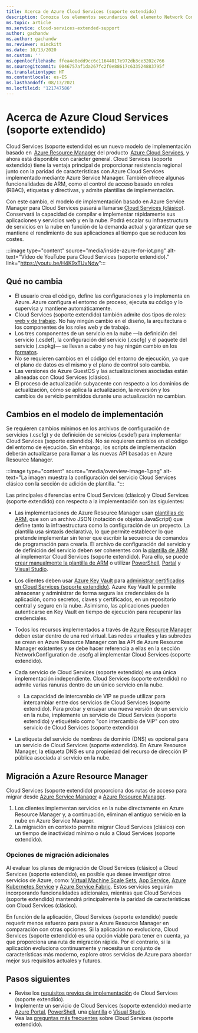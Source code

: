 ```yaml
---
title: Acerca de Azure Cloud Services (soporte extendido)
description: Conozca los elementos secundarios del elemento Network Configuration del archivo de configuración del servicio, que especifica valores de Virtual Network y DNS.
ms.topic: article
ms.service: cloud-services-extended-support
author: gachandw
ms.author: gachandw
ms.reviewer: mimckitt
ms.date: 10/13/2020
ms.custom: ''
ms.openlocfilehash: ffea4e8edd9cc6c11644017e972db3ce3202c766
ms.sourcegitcommit: 0046757af1da267fc2f0e88617c633524883795f
ms.translationtype: HT
ms.contentlocale: es-ES
ms.lasthandoff: 08/13/2021
ms.locfileid: "121747586"
---
```

# <a name="about-azure-cloud-services-extended-support"></a>Acerca de Azure Cloud Services (soporte extendido)

Cloud Services (soporte extendido) es un nuevo modelo de implementación basado en  [Azure Resource Manager](../azure-resource-manager/management/overview.md) del producto  [Azure Cloud Services](https://azure.microsoft.com/services/cloud-services/), y ahora está disponible con carácter general. Cloud Services (soporte extendido) tiene la ventaja principal de proporcionar resistencia regional junto con la paridad de características con Azure Cloud Services implementado mediante Azure Service Manager. También ofrece algunas funcionalidades de ARM, como el control de acceso basado en roles (RBAC), etiquetas y directivas, y admite plantillas de implementación.  

Con este cambio, el modelo de implementación basado en Azure Service Manager para Cloud Services pasará a llamarse [Cloud Services (clásico)](../cloud-services/cloud-services-choose-me.md). Conservará la capacidad de compilar e implementar rápidamente sus aplicaciones y servicios web y en la nube. Podrá escalar su infraestructura de servicios en la nube en función de la demanda actual y garantizar que se mantiene el rendimiento de sus aplicaciones al tiempo que se reducen los costes.  

:::image type="content" source="media/inside-azure-for-iot.png" alt-text="Vídeo de YouTube para Cloud Services (soporte extendido)." link="https://youtu.be/H4K9xTUvNdw":::


## <a name="what-does-not-change"></a>Qué no cambia 
- El usuario crea el código, define las configuraciones y lo implementa en Azure. Azure configura el entorno de proceso, ejecuta su código y lo supervisa y mantiene automáticamente.
- Cloud Services (soporte extendido) también admite dos tipos de roles: [web y de trabajo](../cloud-services/cloud-services-choose-me.md). No hay ningún cambio en el diseño, la arquitectura o los componentes de los roles web y de trabajo. 
- Los tres componentes de un servicio en la nube —la definición del servicio (.csdef), la configuración del servicio (.cscfg) y el paquete del servicio (.cspkg)— se llevan a cabo y no hay ningún cambio en los [formatos](cloud-services-model-and-package.md). 
- No se requieren cambios en el código del entorno de ejecución, ya que el plano de datos es el mismo y el plano de control solo cambia. 
- Las versiones de Azure GuestOS y las actualizaciones asociadas están alineadas con Cloud Services (clásico).
- El proceso de actualización subyacente con respecto a los dominios de actualización, cómo se aplica la actualización, la reversión y los cambios de servicio permitidos durante una actualización no cambian.

## <a name="changes-in-deployment-model"></a>Cambios en el modelo de implementación

Se requieren cambios mínimos en los archivos de configuración de servicios (.cscfg) y de definición de servicios (.csdef) para implementar Cloud Services (soporte extendido). No se requieren cambios en el código del entorno de ejecución. Sin embargo, los scripts de implementación deberán actualizarse para llamar a las nuevas API basadas en Azure Resource Manager. 

:::image type="content" source="media/overview-image-1.png" alt-text="La imagen muestra la configuración del servicio Cloud Services clásico con la sección de adición de plantilla. ":::

Las principales diferencias entre Cloud Services (clásico) y Cloud Services (soporte extendido) con respecto a la implementación son las siguientes: 

- Las implementaciones de Azure Resource Manager usan [plantillas de ARM](../azure-resource-manager/templates/overview.md), que son un archivo JSON (notación de objetos JavaScript) que define tanto la infraestructura como la configuración de un proyecto. La plantilla usa sintaxis declarativa, lo que permite establecer lo que pretende implementar sin tener que escribir la secuencia de comandos de programación para crearla. El archivo de configuración del servicio y de definición del servicio deben ser coherentes con la [plantilla de ARM](../azure-resource-manager/templates/overview.md) al implementar Cloud Services (soporte extendido). Para ello, se puede [crear manualmente la plantilla de ARM](deploy-template.md) o utilizar [PowerShell](deploy-powershell.md), [Portal](deploy-portal.md) y [Visual Studio](deploy-visual-studio.md).  

- Los clientes deben usar [Azure Key Vault](../key-vault/general/overview.md) para [administrar certificados en Cloud Services (soporte extendido)](certificates-and-key-vault.md). Azure Key Vault le permite almacenar y administrar de forma segura las credenciales de la aplicación, como secretos, claves y certificados, en un repositorio central y seguro en la nube. Asimismo, las aplicaciones pueden autenticarse en Key Vault en tiempo de ejecución para recuperar las credenciales. 

- Todos los recursos implementados a través de [Azure Resource Manager](../azure-resource-manager/templates/overview.md) deben estar dentro de una red virtual. Las redes virtuales y las subredes se crean en Azure Resource Manager con las API de Azure Resource Manager existentes y se debe hacer referencia a ellas en la sección NetworkConfiguration de .cscfg al implementar Cloud Services (soporte extendido).   

- Cada servicio de Cloud Services (soporte extendido) es una única implementación independiente. Cloud Services (soporte extendido) no admite varias ranuras dentro de un único servicio en la nube.  
    - La capacidad de intercambio de VIP se puede utilizar para intercambiar entre dos servicios de Cloud Services (soporte extendido). Para probar y ensayar una nueva versión de un servicio en la nube, implemente un servicio de Cloud Services (soporte extendido) y etiquételo como "con intercambio de VIP" con otro servicio de Cloud Services (soporte extendido)  

- La etiqueta del servicio de nombres de dominio (DNS) es opcional para un servicio de Cloud Services (soporte extendido). En Azure Resource Manager, la etiqueta DNS es una propiedad del recurso de dirección IP pública asociada al servicio en la nube. 

## <a name="migration-to-azure-resource-manager"></a>Migración a Azure Resource Manager

Cloud Services (soporte extendido) proporciona dos rutas de acceso para migrar desde [Azure Service Manager](/powershell/azure/servicemanagement/overview) a [Azure Resource Manager](../azure-resource-manager/management/overview.md). 
1) Los clientes implementan servicios en la nube directamente en Azure Resource Manager y, a continuación, eliminan el antiguo servicio en la nube en Azure Service Manager. 
2) La migración en contexto permite migrar Cloud Services (clásico) con un tiempo de inactividad mínimo o nulo a Cloud Services (soporte extendido). 

### <a name="additional-migration-options"></a>Opciones de migración adicionales

Al evaluar los planes de migración de Cloud Services (clásico) a Cloud Services (soporte extendido), es posible que desee investigar otros servicios de Azure, como: [Virtual Machine Scale Sets](../virtual-machine-scale-sets/overview.md), [App Service](../app-service/overview.md), [Azure Kubernetes Service](../aks/intro-kubernetes.md) y [Azure Service Fabric](../service-fabric/service-fabric-overview.md). Estos servicios seguirán incorporando funcionalidades adicionales, mientras que Cloud Services (soporte extendido) mantendrá principalmente la paridad de características con Cloud Services (clásico). 

En función de la aplicación, Cloud Services (soporte extendido) puede requerir menos esfuerzo para pasar a Azure Resource Manager en comparación con otras opciones. Si la aplicación no evoluciona, Cloud Services (soporte extendido) es una opción viable para tener en cuenta, ya que proporciona una ruta de migración rápida. Por el contrario, si la aplicación evoluciona continuamente y necesita un conjunto de características más moderno, explore otros servicios de Azure para abordar mejor sus requisitos actuales y futuros. 

## <a name="next-steps"></a>Pasos siguientes
- Revise los [requisitos previos de implementación](deploy-prerequisite.md) de Cloud Services (soporte extendido).
- Implemente un servicio de Cloud Services (soporte extendido) mediante [Azure Portal](deploy-portal.md), [PowerShell](deploy-powershell.md), una [plantilla](deploy-template.md) o [Visual Studio](deploy-visual-studio.md).
- Vea las [preguntas más frecuentes](faq.yml) sobre Cloud Services (soporte extendido).
